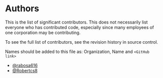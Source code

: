 # Authors
This is the list of significant contributors. This does not necessarily list everyone who has contributed code, especially since many employees of one corporation may be contributing.

To see the full list of contributors, see the revision history in
source control.

Names should be added to this file as:
Organization, Name and ```<GitHub link>```

- [@rabosa616](https://github.com/rabosa616)
- [@Robertcs8](https://github.com/Robertcs8)